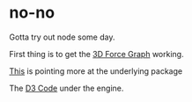# no-no
Gotta try out node some day.

First thing is to get the [3D Force Graph](https://bl.ocks.org/vasturiano/02affe306ce445e423f992faeea13521) working.

[This](https://github.com/vasturiano/3d-force-graph) is pointing more at the underlying package

The [D3 Code](https://github.com/vasturiano/d3-force-3d) under the engine.
